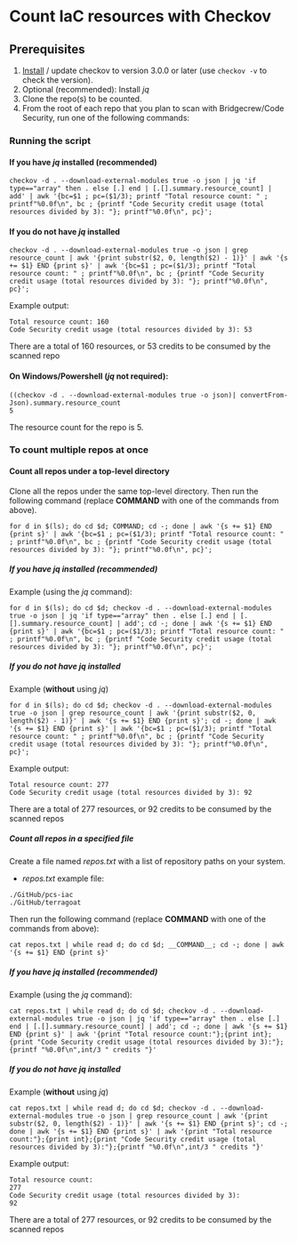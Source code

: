 # Count IaC resources with Checkov

## Prerequisites
1. [Install](https://github.com/bridgecrewio/checkov/blob/master/docs/2.Basics/Installing%20Checkov.md) / update checkov to version 3.0.0 or later (use `checkov -v` to check the version).
2. Optional (recommended): Install _jq_
3. Clone the repo(s) to be counted.
4. From the root of each repo that you plan to scan with Bridgecrew/Code Security, run one of the following commands:

### Running the script

#### If you have _jq_ installed (recommended)

```
checkov -d . --download-external-modules true -o json | jq 'if type=="array" then . else [.] end | [.[].summary.resource_count] | add' | awk '{bc=$1 ; pc=($1/3); printf "Total resource count: " ; printf"%0.0f\n", bc ; {printf "Code Security credit usage (total resources divided by 3): "}; printf"%0.0f\n", pc}';
```

#### If you do not have _jq_ installed

```
checkov -d . --download-external-modules true -o json | grep resource_count | awk '{print substr($2, 0, length($2) - 1)}' | awk '{s += $1} END {print s}' | awk '{bc=$1 ; pc=($1/3); printf "Total resource count: " ; printf"%0.0f\n", bc ; {printf "Code Security credit usage (total resources divided by 3): "}; printf"%0.0f\n", pc}';
```

Example output:

```
Total resource count: 160
Code Security credit usage (total resources divided by 3): 53
```
There are a total of 160 resources, or 53 credits to be consumed by the scanned repo


#### On Windows/Powershell (_jq_ not required):
```
((checkov -d . --download-external-modules true -o json)| convertFrom-Json).summary.resource_count
5
```

The resource count for the repo is 5.


### To count multiple repos at once

#### Count all repos under a top-level directory

Clone all the repos under the same top-level directory. Then run the following command (replace __COMMAND__ with one of the commands from above).

```
for d in $(ls); do cd $d; COMMAND; cd -; done | awk '{s += $1} END {print s}' | awk '{bc=$1 ; pc=($1/3); printf "Total resource count: " ; printf"%0.0f\n", bc ; {printf "Code Security credit usage (total resources divided by 3): "}; printf"%0.0f\n", pc}';
```

##### If you have _jq_ installed (recommended)

Example (using the _jq_ command):

```
for d in $(ls); do cd $d; checkov -d . --download-external-modules true -o json | jq 'if type=="array" then . else [.] end | [.[].summary.resource_count] | add'; cd -; done | awk '{s += $1} END {print s}' | awk '{bc=$1 ; pc=($1/3); printf "Total resource count: " ; printf"%0.0f\n", bc ; {printf "Code Security credit usage (total resources divided by 3): "}; printf"%0.0f\n", pc}';
```

##### If you do not have _jq_ installed

Example (**without** using _jq_)

```
for d in $(ls); do cd $d; checkov -d . --download-external-modules true -o json | grep resource_count | awk '{print substr($2, 0, length($2) - 1)}' | awk '{s += $1} END {print s}'; cd -; done | awk '{s += $1} END {print s}' | awk '{bc=$1 ; pc=($1/3); printf "Total resource count: " ; printf"%0.0f\n", bc ; {printf "Code Security credit usage (total resources divided by 3): "}; printf"%0.0f\n", pc}';
```

Example output:

```
Total resource count: 277
Code Security credit usage (total resources divided by 3): 92
```

There are a total of 277 resources, or 92 credits to be consumed by the scanned repos


##### Count all repos in a specified file

Create a file named _repos.txt_ with a list of repository paths on your system. 
* _repos.txt_ example file:
```
./GitHub/pcs-iac
./GitHub/terragoat
```

Then run the following command (replace __COMMAND__ with one of the commands from above):

`cat repos.txt | while read d; do cd $d; __COMMAND__; cd -; done | awk '{s += $1} END {print s}'`

##### If you have _jq_ installed (recommended)
Example (using the _jq_ command):

`cat repos.txt | while read d; do cd $d; checkov -d . --download-external-modules true -o json | jq 'if type=="array" then . else [.] end | [.[].summary.resource_count] | add'; cd -; done | awk '{s += $1} END {print s}' | awk '{print "Total resource count:"};{print int};{print "Code Security credit usage (total resources divided by 3):"};{printf "%0.0f\n",int/3 " credits "}'`

##### If you do not have _jq_ installed
Example (**without** using _jq_)

`cat repos.txt | while read d; do cd $d; checkov -d . --download-external-modules true -o json | grep resource_count | awk '{print substr($2, 0, length($2) - 1)}' | awk '{s += $1} END {print s}'; cd -; done | awk '{s += $1} END {print s}' | awk '{print "Total resource count:"};{print int};{print "Code Security credit usage (total resources divided by 3):"};{printf "%0.0f\n",int/3 " credits "}'`

Example output:

```
Total resource count:
277
Code Security credit usage (total resources divided by 3):
92
```

There are a total of 277 resources, or 92 credits to be consumed by the scanned repos
